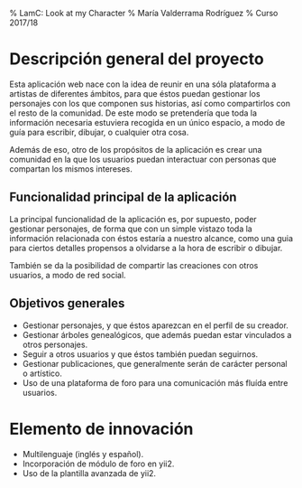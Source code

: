 % LamC: Look at my Character
% María Valderrama Rodríguez
% Curso 2017/18

# Descripción general del proyecto

Esta aplicación web nace con la idea de reunir en una sóla plataforma a artistas de diferentes ámbitos, para que éstos puedan gestionar los personajes con los que componen sus historias, así como compartirlos con el resto de la comunidad.
De este modo se pretendería que toda la información necesaria estuviera recogida en un único espacio, a modo de guía para escribir, dibujar, o cualquier otra cosa.

Además de eso, otro de los propósitos de la aplicación es crear una comunidad en la que los usuarios puedan interactuar con personas que compartan los mismos intereses.

## Funcionalidad principal de la aplicación

La principal funcionalidad de la aplicación es, por supuesto, poder gestionar personajes, de forma que con un simple vistazo toda la información relacionada con éstos estaría a nuestro alcance, como una guia para ciertos detalles propensos a olvidarse a la hora de escribir o dibujar.

También se da la posibilidad de compartir las creaciones con otros usuarios, a modo de red social.

## Objetivos generales

- Gestionar personajes, y que éstos aparezcan en el perfil de su creador.
- Gestionar árboles genealógicos, que además puedan estar vinculados a otros personajes.
- Seguir a otros usuarios y que éstos también puedan seguirnos.
- Gestionar publicaciones, que generalmente serán de carácter personal o artístico.
- Uso de una plataforma de foro para una comunicación más fluída entre usuarios.

# Elemento de innovación

- Multilenguaje (inglés y español).
- Incorporación de módulo de foro en yii2.
- Uso de la plantilla avanzada de yii2.
